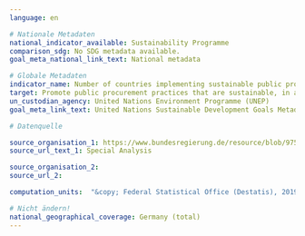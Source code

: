 ```yaml
---
language: en

# Nationale Metadaten
national_indicator_available: Sustainability Programme
comparison_sdg: No SDG metadata available.
goal_meta_national_link_text: National metadata

# Globale Metadaten
indicator_name: Number of countries implementing sustainable public procurement policies and action plans
target: Promote public procurement practices that are sustainable, in accordance with national policies and priorities
un_custodian_agency: United Nations Environment Programme (UNEP)
goal_meta_link_text: United Nations Sustainable Development Goals Metadata

# Datenquelle

source_organisation_1: https://www.bundesregierung.de/resource/blob/975274/427916/40877d512464640003cd9f82c6dc2067/2015-04-30-massnahmenprogramm-nachhaltigkeit-data.pdf?download=1
source_url_text_1: Special Analysis

source_organisation_2:
source_url_2:

computation_units:  "&copy; Federal Statistical Office (Destatis), 2019"

# Nicht ändern!
national_geographical_coverage: Germany (total)
---
```

